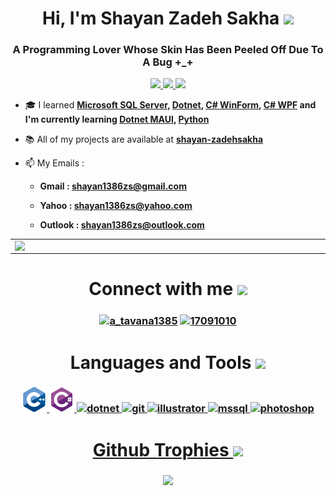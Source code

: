 <h1 align="center">Hi, I'm Shayan Zadeh Sakha <img width="45" src="https://user-images.githubusercontent.com/93381804/146921925-20dd3068-5280-4e9a-bcde-439783f61e02.gif"</h1>
<h3 align="center">A Programming Lover Whose Skin Has Been Peeled Off Due To A Bug +_+</h3>

<p align="center">
  <a href="https://github.com/shayan-zadehsakha/Exir/network/members">
    <img src="https://img.shields.io/github/forks/shayan-zadehsakha/Exir"/> 
  </a>  
  <a href="https://github.com/shayan-zadehsakha/Exir/stargazers">
    <img src="https://img.shields.io/github/stars/shayan-zadehsakha/Exir"/> 
  </a>
  <a href="https://github.com/shayan-zadehsakha/Exir/issues">
    <img src="https://img.shields.io/github/issues/shayan-zadehsakha/Exir"/> 
  </a>
</p>

- 🎓 I learned **[Microsoft SQL Server](https://www.microsoft.com/en-us/sql-server), [ Dotnet](https://dotnet.microsoft.com/en-us/), [C# WinForm](https://www.c-sharpcorner.com/article/windows-form-application-c-sharp/), [C# WPF](https://wpf-tutorial.com/) and I'm currently learning [ Dotnet MAUI](https://docs.microsoft.com/en-us/dotnet/maui/), [ Python](https://dotnet.microsoft.com/en-us/](https://www.python.org/))**

- 📚 All of my projects are available at **[shayan-zadehsakha]([https://github.com/shayan-zadehsakha](https://github.com/shayan-zadehsakha?tab=repositories))**

- 📫 My Emails : 
  
  - **Gmail : shayan1386zs@gmail.com**
  
  - **Yahoo : shayan1386zs@yahoo.com**
  
  - **Outlook : shayan1386zs@outlook.com**

<div align="center">
<center>
 <table>
  <tr>
   <td>
    <img width="512px" align="left" src="https://github-readme-stats.vercel.app/api?username=shayan-zadehsakha&show_icons=true&theme=tokyonight&hide_border=true&locale=en" />
   </td>
   <td>
    <img width="512px" align="right" src="https://github-readme-streak-stats.herokuapp.com/?user=shayan-zadehsakha&theme=tokyonight&hide_border=true" />
   </td>
  </tr>
 </table>
</center>  
  
<h1 align="center">Connect with me <img width="45" src="https://user-images.githubusercontent.com/93381804/147072364-30e3ae31-5c3a-4ddb-95cf-fb75dd8f5336.png"</h1>
<h3 align="center">
<a href="https://twitter.com/mr_zadehsakha" target="blank"><img align="center" src="https://raw.githubusercontent.com/rahuldkjain/github-profile-readme-generator/master/src/images/icons/Social/twitter.svg" alt="a_tavana1385" height="30" width="40" /></a>
<a href="https://stackoverflow.com/users/17730940/shayan-zadeh-sakha" target="blank"><img align="center" src="https://raw.githubusercontent.com/rahuldkjain/github-profile-readme-generator/master/src/images/icons/Social/stack-overflow.svg" alt="17091010" height="30" width="40" /></a>
</h3>
  
<h1 align="center">Languages and Tools <img width="45" src="https://user-images.githubusercontent.com/93381804/147076270-ce2b2883-c7e4-4b54-b890-ec2e98de46ea.png"</h1>
<h3 align="center"> <a href="https://www.w3schools.com/cpp/" target="_blank" rel="noreferrer"> <img src="https://raw.githubusercontent.com/devicons/devicon/master/icons/cplusplus/cplusplus-original.svg" alt="cplusplus" width="40" height="40"/> </a> <a href="https://www.w3schools.com/cs/" target="_blank" rel="noreferrer"> <img src="https://raw.githubusercontent.com/devicons/devicon/master/icons/csharp/csharp-original.svg" alt="csharp" width="40" height="40"/> </a> <a href="https://dotnet.microsoft.com/" target="_blank" rel="noreferrer"> <img src="https://user-images.githubusercontent.com/93381804/146921022-cb1f659c-fd9e-4555-a8e7-0a4897a4a2bb.png" alt="dotnet" width="40" height="40"/> </a> <a href="https://git-scm.com/" target="_blank" rel="noreferrer"> <img src="https://www.vectorlogo.zone/logos/git-scm/git-scm-icon.svg" alt="git" width="40" height="40"/> </a>  <a href="https://www.adobe.com/in/products/illustrator.html" target="_blank" rel="noreferrer"> <img src="https://user-images.githubusercontent.com/93381804/146919541-f0be8961-950f-40ee-9225-1b585ef22f0f.png" alt="illustrator" width="40" height="40"/> </a> <a href="https://www.microsoft.com/en-us/sql-server" target="_blank" rel="noreferrer"> <img src=https://user-images.githubusercontent.com/93382556/147087001-6350a67f-f5fb-4ba3-a085-1e782b55fd71.png alt="mssql" width="40" height="40"/> </a> <a href="https://www.photoshop.com/en" target="_blank" rel="noreferrer"> <img src="https://user-images.githubusercontent.com/93381804/146919022-dfbcfda6-2091-472e-a142-4f661c96df46.png" alt="photoshop" width="40" height="40"/> </h3>
  
<h1 align="center">Github Trophies <img width="45" src="https://user-images.githubusercontent.com/93381804/147075527-c3728c04-d5ea-40b7-8d2b-c6d34a38df23.png"</h1>
<h3 align="center">
  <a href="https://github.com/shayan-zadehsakha/Exir"><img src="https://github-profile-trophy.vercel.app/?username=shayan-zadehsakha&theme=tokyonight&no-frame=true"</a> 
</h3>
